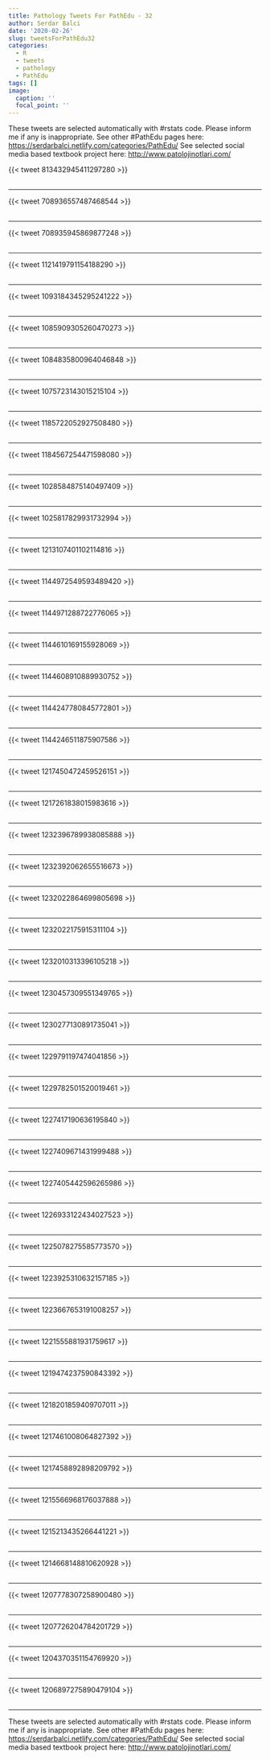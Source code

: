 ```yaml
---
title: Pathology Tweets For PathEdu - 32
author: Serdar Balci
date: '2020-02-26'
slug: tweetsForPathEdu32
categories:
  - R
  - tweets
  - pathology
  - PathEdu
tags: []
image:
  caption: ''
  focal_point: ''
---
```



These tweets are selected automatically with #rstats code. Please inform me if any is inappropriate.
See other #PathEdu pages here: https://serdarbalci.netlify.com/categories/PathEdu/ 
See selected social media based textbook project here: http://www.patolojinotlari.com/

{{< tweet 813432945411297280 >}}
<br>
<br>
<hr>
{{< tweet 708936557487468544 >}}
<br>
<br>
<hr>
{{< tweet 708935945869877248 >}}
<br>
<br>
<hr>
{{< tweet 1121419791154188290 >}}
<br>
<br>
<hr>
{{< tweet 1093184345295241222 >}}
<br>
<br>
<hr>
{{< tweet 1085909305260470273 >}}
<br>
<br>
<hr>
{{< tweet 1084835800964046848 >}}
<br>
<br>
<hr>
{{< tweet 1075723143015215104 >}}
<br>
<br>
<hr>
{{< tweet 1185722052927508480 >}}
<br>
<br>
<hr>
{{< tweet 1184567254471598080 >}}
<br>
<br>
<hr>
{{< tweet 1028584875140497409 >}}
<br>
<br>
<hr>
{{< tweet 1025817829931732994 >}}
<br>
<br>
<hr>
{{< tweet 1213107401102114816 >}}
<br>
<br>
<hr>
{{< tweet 1144972549593489420 >}}
<br>
<br>
<hr>
{{< tweet 1144971288722776065 >}}
<br>
<br>
<hr>
{{< tweet 1144610169155928069 >}}
<br>
<br>
<hr>
{{< tweet 1144608910889930752 >}}
<br>
<br>
<hr>
{{< tweet 1144247780845772801 >}}
<br>
<br>
<hr>
{{< tweet 1144246511875907586 >}}
<br>
<br>
<hr>
{{< tweet 1217450472459526151 >}}
<br>
<br>
<hr>
{{< tweet 1217261838015983616 >}}
<br>
<br>
<hr>
{{< tweet 1232396789938085888 >}}
<br>
<br>
<hr>
{{< tweet 1232392062655516673 >}}
<br>
<br>
<hr>
{{< tweet 1232022864699805698 >}}
<br>
<br>
<hr>
{{< tweet 1232022175915311104 >}}
<br>
<br>
<hr>
{{< tweet 1232010313396105218 >}}
<br>
<br>
<hr>
{{< tweet 1230457309551349765 >}}
<br>
<br>
<hr>
{{< tweet 1230277130891735041 >}}
<br>
<br>
<hr>
{{< tweet 1229791197474041856 >}}
<br>
<br>
<hr>
{{< tweet 1229782501520019461 >}}
<br>
<br>
<hr>
{{< tweet 1227417190636195840 >}}
<br>
<br>
<hr>
{{< tweet 1227409671431999488 >}}
<br>
<br>
<hr>
{{< tweet 1227405442596265986 >}}
<br>
<br>
<hr>
{{< tweet 1226933122434027523 >}}
<br>
<br>
<hr>
{{< tweet 1225078275585773570 >}}
<br>
<br>
<hr>
{{< tweet 1223925310632157185 >}}
<br>
<br>
<hr>
{{< tweet 1223667653191008257 >}}
<br>
<br>
<hr>
{{< tweet 1221555881931759617 >}}
<br>
<br>
<hr>
{{< tweet 1219474237590843392 >}}
<br>
<br>
<hr>
{{< tweet 1218201859409707011 >}}
<br>
<br>
<hr>
{{< tweet 1217461008064827392 >}}
<br>
<br>
<hr>
{{< tweet 1217458892898209792 >}}
<br>
<br>
<hr>
{{< tweet 1215566968176037888 >}}
<br>
<br>
<hr>
{{< tweet 1215213435266441221 >}}
<br>
<br>
<hr>
{{< tweet 1214668148810620928 >}}
<br>
<br>
<hr>
{{< tweet 1207778307258900480 >}}
<br>
<br>
<hr>
{{< tweet 1207726204784201729 >}}
<br>
<br>
<hr>
{{< tweet 1204370351154769920 >}}
<br>
<br>
<hr>
{{< tweet 1206897275890479104 >}}
<br>
<br>
<hr>


These tweets are selected automatically with #rstats code. Please inform me if any is inappropriate.
See other #PathEdu pages here: https://serdarbalci.netlify.com/categories/PathEdu/ 
See selected social media based textbook project here: http://www.patolojinotlari.com/
